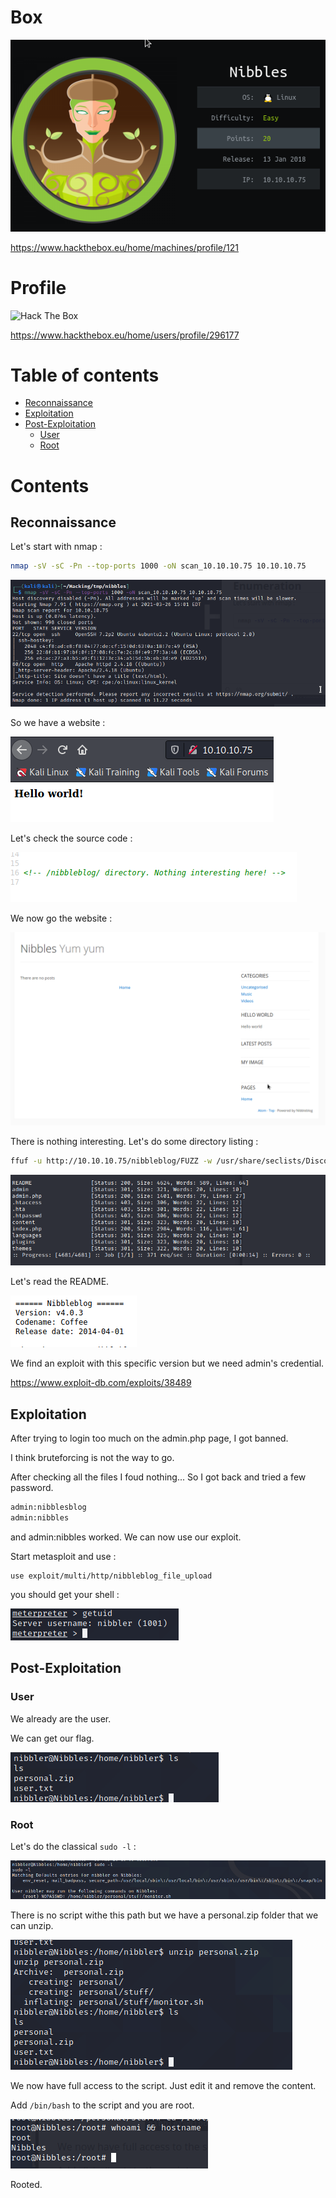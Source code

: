 # Box 



![image-20210326150440328](img/image-20210326150440328.png)

https://www.hackthebox.eu/home/machines/profile/121

# Profile

 <img src="http://www.hackthebox.eu/badge/image/296177" alt="Hack The Box"> 

https://www.hackthebox.eu/home/users/profile/296177

# Table of contents

* [Reconnaissance](#Reconnaissance)
* [Exploitation](#exploitation)
* [Post-Exploitation](#post-exploitation)
  + [User](#user)
  + [Root](#root)

# Contents 

## Reconnaissance

Let's start with nmap :

```bash
nmap -sV -sC -Pn --top-ports 1000 -oN scan_10.10.10.75 10.10.10.75
```

![image-20210326150244258](img/image-20210326150244258.png)

So we have a website : 

![image-20210326152334058](img/image-20210326152334058.png)

Let's check the source code :

![image-20210326152424934](img/image-20210326152424934.png)

We now go the website : 

![image-20210326152657418](img/image-20210326152657418.png)

There is nothing interesting. Let's do some directory listing : 

```bash
ffuf -u http://10.10.10.75/nibbleblog/FUZZ -w /usr/share/seclists/Discovery/Web-Content/common.txt 
```



![image-20210326152805685](img/image-20210326152805685.png)



Let's read the README. 

![image-20210326152841635](img/image-20210326152841635.png)

We find an exploit with this specific version but we need admin's credential. 

https://www.exploit-db.com/exploits/38489

## Exploitation

After trying to login too much on the admin.php page, I got banned.

I think bruteforcing is not the way to go.

After checking all the files I foud nothing... So I got back and tried a few password.

```bash
admin:nibblesblog
admin:nibbles
```

and admin:nibbles worked. We  can now use our exploit. 

Start metasploit and use :

```
use exploit/multi/http/nibbleblog_file_upload
```

you should get your shell : 

![image-20210326155022932](img/image-20210326155022932.png)

## Post-Exploitation

### User

We already are the user. 

We can get our flag.

![image-20210326155338357](img/image-20210326155338357.png)

### Root

Let's do the classical  `sudo -l` :

![image-20210326155416629](img/image-20210326155416629.png)

There is no script withe this path but we have a personal.zip folder that we can unzip.

![image-20210326155528832](img/image-20210326155528832.png)

We now have full access to the script. Just edit it and remove the content. 

Add `/bin/bash` to the script and you are root.

![image-20210326160527823](img/image-20210326160527823.png)

Rooted.